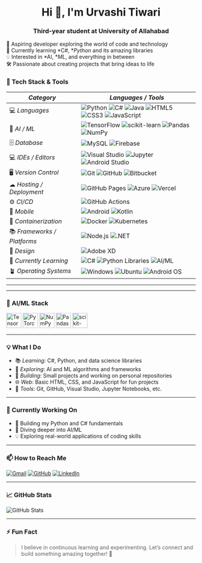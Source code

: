 <h1 align="center">Hi 👋, I'm Urvashi Tiwari</h1>
<h3 align="center">Third-year student at University of Allahabad</h3>

🚀 Aspiring developer exploring the world of code and technology  
🌱 Currently learning *C#, **Python* and its amazing libraries  
💡 Interested in *AI, **ML*, and everything in between  
🛠 Passionate about creating projects that bring ideas to life  

### 🚀 Tech Stack & Tools

| *Category*               | *Languages / Tools*                                                                                                               |
|----------------------------|--------------------------------------------------------------------------------------------------------------------------------------|
| 💻 *Languages*           | ![Python](https://img.shields.io/badge/-Python-3776AB?logo=python&logoColor=white) ![C#](https://img.shields.io/badge/-C%23-239120?logo=c-sharp&logoColor=white) ![Java](https://img.shields.io/badge/-Java-007396?logo=java&logoColor=white) ![HTML5](https://img.shields.io/badge/-HTML5-E34F26?logo=html5&logoColor=white) ![CSS3](https://img.shields.io/badge/-CSS3-1572B6?logo=css3&logoColor=white) ![JavaScript](https://img.shields.io/badge/-JavaScript-F7DF1E?logo=javascript&logoColor=black) |
| 🤖 *AI / ML*             | ![TensorFlow](https://img.shields.io/badge/-TensorFlow-FF6F00?logo=tensorflow&logoColor=white) ![scikit-learn](https://img.shields.io/badge/-Scikit%20Learn-F7931E?logo=scikit-learn&logoColor=white) ![Pandas](https://img.shields.io/badge/-Pandas-150458?logo=pandas&logoColor=white) ![NumPy](https://img.shields.io/badge/-NumPy-013243?logo=numpy&logoColor=white) |
| 🗄 *Database*            | ![MySQL](https://img.shields.io/badge/-MySQL-4479A1?logo=mysql&logoColor=white) ![Firebase](https://img.shields.io/badge/-Firebase-FFCA28?logo=firebase&logoColor=black) |
| 💻 *IDEs / Editors*      | ![Visual Studio](https://img.shields.io/badge/-Visual%20Studio-5C2D91?logo=visual-studio&logoColor=white) ![Jupyter](https://img.shields.io/badge/-Jupyter-F37626?logo=jupyter&logoColor=white) ![Android Studio](https://img.shields.io/badge/-Android%20Studio-3DDC84?logo=android-studio&logoColor=white) |
| 🖥 *Version Control*    | ![Git](https://img.shields.io/badge/-Git-F05032?logo=git&logoColor=white) ![GitHub](https://img.shields.io/badge/-GitHub-181717?logo=github&logoColor=white) ![Bitbucket](https://img.shields.io/badge/-Bitbucket-0052CC?logo=bitbucket&logoColor=white) |
| ☁ *Hosting / Deployment*| ![GitHub Pages](https://img.shields.io/badge/-GitHub%20Pages-121013?logo=github&logoColor=white) ![Azure](https://img.shields.io/badge/-Azure-0078D4?logo=microsoft-azure&logoColor=white) ![Vercel](https://img.shields.io/badge/-Vercel-000000?logo=vercel&logoColor=white) |
| ⚙ *CI/CD*               | ![GitHub Actions](https://img.shields.io/badge/-GitHub%20Actions-2088FF?logo=github-actions&logoColor=white) |
| 📱 *Mobile*              | ![Android](https://img.shields.io/badge/-Android-3DDC84?logo=android&logoColor=white) ![Kotlin](https://img.shields.io/badge/-Kotlin-0095D5?logo=kotlin&logoColor=white) |
| 🐳 *Containerization*    | ![Docker](https://img.shields.io/badge/-Docker-2496ED?logo=docker&logoColor=white) ![Kubernetes](https://img.shields.io/badge/-Kubernetes-326CE5?logo=kubernetes&logoColor=white) |
| 📚 *Frameworks / Platforms* | ![Node.js](https://img.shields.io/badge/-Node.js-339933?logo=node.js&logoColor=white) ![.NET](https://img.shields.io/badge/-.NET-512BD4?logo=dotnet&logoColor=white) |
| 🎨 *Design*              | ![Adobe XD](https://img.shields.io/badge/-Adobe%20XD-FF61F6?logo=adobe-xd&logoColor=white) |
| 🧠 *Currently Learning*  | ![C#](https://img.shields.io/badge/-C%23-239120?logo=c-sharp&logoColor=white) ![Python Libraries](https://img.shields.io/badge/-Python%20Libraries-3776AB?logo=python&logoColor=white) ![AI/ML](https://img.shields.io/badge/-AI%20%2F%20ML-FF6F00?logo=ml&logoColor=white) |
| 🪴 *Operating Systems*   | ![Windows](https://img.shields.io/badge/-Windows-0078D6?logo=windows&logoColor=white) ![Ubuntu](https://img.shields.io/badge/-Ubuntu-E95420?logo=ubuntu&logoColor=white) ![Android OS](https://img.shields.io/badge/-Android-3DDC84?logo=android&logoColor=white) |

---
---

### 🧠 AI/ML Stack
<p align="left">
  <img src="https://cdn.jsdelivr.net/gh/devicons/devicon/icons/tensorflow/tensorflow-original.svg" alt="TensorFlow" width="40" height="40"/>
  <img src="https://cdn.jsdelivr.net/gh/devicons/devicon/icons/pytorch/pytorch-original.svg" alt="PyTorch" width="40" height="40"/>
  <img src="https://cdn.jsdelivr.net/gh/devicons/devicon/icons/numpy/numpy-original.svg" alt="NumPy" width="40" height="40"/>
  <img src="https://cdn.jsdelivr.net/gh/devicons/devicon/icons/pandas/pandas-original.svg" alt="Pandas" width="40" height="40"/>
  <img src="https://cdn.jsdelivr.net/gh/devicons/devicon/icons/scikit-learn/scikit-learn-original.svg" alt="scikit-learn" width="40" height="40"/>
</p>

---

### 💡 What I Do
- 📚 *Learning*: C#, Python, and data science libraries  
- 🤖 *Exploring*: AI and ML algorithms and frameworks  
- 🌱 *Building*: Small projects and working on personal repositories  
- 🌐 *Web*: Basic HTML, CSS, and JavaScript for fun projects  
- 🔧 *Tools*: Git, GitHub, Visual Studio, Jupyter Notebooks, etc.  

---

### 🌟 Currently Working On
- 🚀 Building my Python and C# fundamentals  
- 🧠 Diving deeper into AI/ML  
- 💡 Exploring real-world applications of coding skills  

---

### 📫 How to Reach Me
<p>
  <a href="mailto:urvashi.tiwari@email.com"><img src="https://img.shields.io/badge/Gmail-D14836?style=for-the-badge&logo=gmail&logoColor=white" alt="Gmail"/></a>
  <a href="https://github.com/urvashitiwari2522" target="_blank"><img src="https://img.shields.io/badge/GitHub-181717?style=for-the-badge&logo=github&logoColor=white" alt="GitHub"/></a>
  <a href="https://linkedin.com/" target="_blank"><img src="https://img.shields.io/badge/LinkedIn-0077B5?style=for-the-badge&logo=linkedin&logoColor=white" alt="LinkedIn"/></a>
</p>

---

### 📈 GitHub Stats
<p align="left">
  <img src="https://github-readme-stats.vercel.app/api?username=urvashitiwari2522&show_icons=true&theme=radical" alt="GitHub Stats"/>
</p>

---

### ⚡ Fun Fact
> I believe in continuous learning and experimenting. Let’s connect and build something amazing together! 🚀
> 
